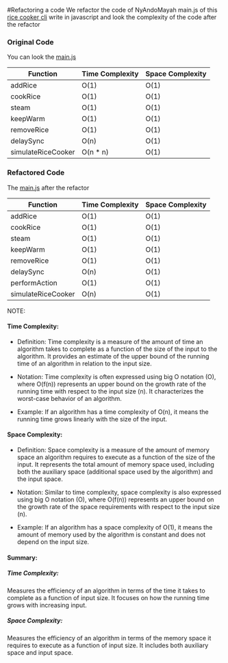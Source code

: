 #Refactoring a code
We refactor the code of NyAndoMayah main.js of this [rice cooker cli](https://github.com/hei-school/cc-d4-rice-cooker-ci-NyAndoMayah/tree/feat/js) write in javascript and look the complexity of the code after the refactor

### Original Code

You can look the [main.js](https://github.com/hei-school/cc-d4-rice-cooker-ci-NyAndoMayah/blob/feat/js/js/main.js)

| Function           | Time Complexity | Space Complexity |
| ------------------ | --------------- | ---------------- |
| addRice            | O(1)            | O(1)             |
| cookRice           | O(1)            | O(1)             |
| steam              | O(1)            | O(1)             |
| keepWarm           | O(1)            | O(1)             |
| removeRice         | O(1)            | O(1)             |
| delaySync          | O(n)            | O(1)             |
| simulateRiceCooker | O(n \* n)       | O(1)             |

### Refactored Code

The [main.js](https://github.com/miharyjoe/test---cc/blob/main/main.js) after the refactor

| Function           | Time Complexity | Space Complexity |
| ------------------ | --------------- | ---------------- |
| addRice            | O(1)            | O(1)             |
| cookRice           | O(1)            | O(1)             |
| steam              | O(1)            | O(1)             |
| keepWarm           | O(1)            | O(1)             |
| removeRice         | O(1)            | O(1)             |
| delaySync          | O(n)            | O(1)             |
| performAction      | O(1)            | O(1)             |
| simulateRiceCooker | O(n)            | O(1)             |

NOTE:

#### Time Complexity:

- Definition:
  Time complexity is a measure of the amount of time an algorithm takes to complete as a function of the size of the input to the algorithm. It provides an estimate of the upper bound of the running time of an algorithm in relation to the input size.

- Notation:
  Time complexity is often expressed using big O notation (O), where O(f(n)) represents an upper bound on the growth rate of the running time with respect to the input size (n). It characterizes the worst-case behavior of an algorithm.

- Example:
  If an algorithm has a time complexity of O(n), it means the running time grows linearly with the size of the input.

#### Space Complexity:

- Definition:
  Space complexity is a measure of the amount of memory space an algorithm requires to execute as a function of the size of the input. It represents the total amount of memory space used, including both the auxiliary space (additional space used by the algorithm) and the input space.

- Notation:
  Similar to time complexity, space complexity is also expressed using big O notation (O), where O(f(n)) represents an upper bound on the growth rate of the space requirements with respect to the input size (n).

- Example:
  If an algorithm has a space complexity of O(1), it means the amount of memory used by the algorithm is constant and does not depend on the input size.

#### Summary:

##### Time Complexity:

Measures the efficiency of an algorithm in terms of the time it takes to complete as a function of input size. It focuses on how the running time grows with increasing input.

##### Space Complexity:

Measures the efficiency of an algorithm in terms of the memory space it requires to execute as a function of input size. It includes both auxiliary space and input space.
